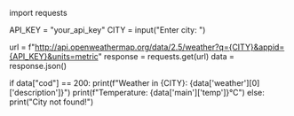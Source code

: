 

import requests

API_KEY = "your_api_key"
CITY = input("Enter city: ")

url = f"http://api.openweathermap.org/data/2.5/weather?q={CITY}&appid={API_KEY}&units=metric"
response = requests.get(url)
data = response.json()

if data["cod"] == 200:
    print(f"Weather in {CITY}: {data['weather'][0]['description']}")
    print(f"Temperature: {data['main']['temp']}°C")
else:
    print("City not found!")
